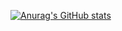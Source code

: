 [![Anurag's GitHub stats](https://github-readme-stats.vercel.app/api?username=ev11ccaatt)](https://github.com/anuraghazra/github-readme-stats)
